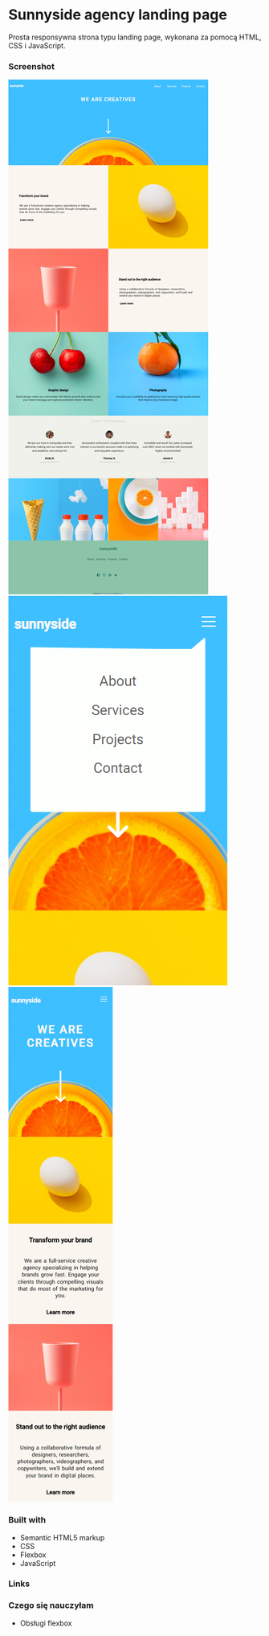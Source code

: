 # Sunnyside agency landing page

Prosta responsywna strona typu landing page, wykonana za pomocą HTML, CSS i JavaScript.

### Screenshot

![](./design/screen-desktop.png)
![](./design/Screen-menu-mobile.png)
![](./design/screen-mobile.png)

### Built with

- Semantic HTML5 markup
- CSS 
- Flexbox
- JavaScript
 
 ### Links


### Czego się nauczyłam

- Obsługi flexbox